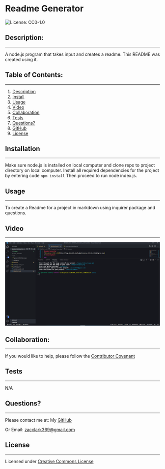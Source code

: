 # Readme Generator
  ![License: CC0-1.0](https://img.shields.io/badge/License-CC0_1.0-lightgrey.svg)
  ## Description:
  ___
  A node.js program that takes input and creates a readme. This README was created using it.
  ## Table of Contents:
  ___
  1) [Description](#description)
  2) [Install](#installation)
  3) [Usage](#usage)
  4) [Video](#video)
  5) [Collaboration](#collaboration)
  6) [Tests](#tests)
  7) [Questions?](#questions?)
  8) [GitHub](#gitHub)
  9) [License](#license)
  ## Installation
  ___
  Make sure node.js is installed on local computer and clone repo to project directory on local computer. Install all required dependencies for the project by entering code `npm install` Then proceed to run node index.js. 
  ## Usage
  ___
  To create a Readme for a project in markdown using inquirer package and questions.
  ## Video
  ___
  [![Demo Video](images/project.PNG)](https://drive.google.com/file/d/1ypcI3upMXpIMX7kNFrOk0uY3qHIKrTzB/view?usp=sharing "Demo Video")
  ## Collaboration:
  ___
  If you would like to help, please follow the [Contributor Covenant](https://www.contributor-covenant.org/)
  ## Tests
  ___
  N/A
  ## Questions?
  ___
  Please contact me at:
  My [GitHub](https://github.com/zaclark369)
  
  Or Email:
  <zacclark369@gmail.com>
  
  ## License
  ______
  Licensed under [Creative Commons License](https://creativecommons.org/publicdomain/zero/1.0/)

  
